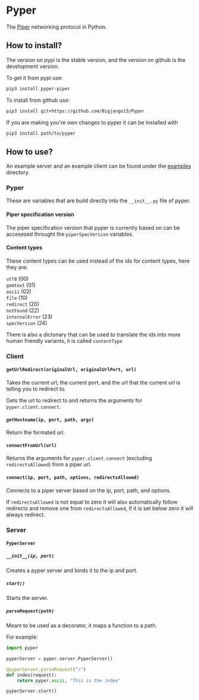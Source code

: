 # Pyper
The [Piper](https://github.com/Luminoso-256/piper) networking protocol in Python.

## How to install?

The version on pypi is the stable version, and the version on github is the development version.

To get it from pypi use:
```bash
pip3 install pyper-piper
```

To install from github use:
```bash
pip3 install git+https://github.com/Bigjango13/Pyper
```

If you are making you're own changes to pyper it can be installed with 
```bash
pip3 install path/to/pyper
```

## How to use?

An example server and an example client can be found under the [examples](https://github.com/Bigjango13/Pyper/tree/main/examples) directory.

### Pyper

These are variables that are build directly into the `__init__.py` file of pyper.

#### Piper specification version

The piper specification version that pyper is currently based on can be accesesed throught the `piperSpecVersion` variables.

#### Content types
These content types can be used instead of the ids for content types, here they are:

`utf8` (00)<br>
`gemtext` (01)<br>
`ascii` (02)<br>
`file` (10)<br>
`redirect` (20)<br>
`notFound` (22)<br>
`internalError` (23)<br>
`specVersion` (24)<br>

There is also a dictonary that can be used to translate the ids into more human friendly variants, it is called `contentType`

### Client

#### `getUrlRedirect(originalUrl, originalUrlPort, url)`

Takes the current url, the current port, and the url that the current url is telling you to redirect to.

Gets the url to redirect to and returns the arguments for `pyper.client.connect`.

#### `getHostname(ip, port, path, args)`

Return the formated url.

#### `connectFromUrl(url)`

Returns the arguments for `pyper.client.connect` (excluding `redirectsAllowed`) from a piper url. 

#### `connect(ip, port, path, options, redirectsAllowed)`

Connects to a piper server based on the ip, port, path, and options.

If `redirectsAllowed` is not equal to zero it will also automatically follow redirects and remove one from `redirectsAllowed`, if it is set below zero it will always redirect.

### Server

#### `PyperServer`

##### `__init__(ip, port)`

Creates a pyper server and binds it to the ip and port.

##### `start()`

Starts the server.

##### `parseRequest(path)`

Meant to be used as a decorator, it maps a function to a path.

For example:

```py
import pyper

pyperServer = pyper.server.PyperServer()

@pyperServer.parseRequest("/")
def index(request):
    return pyper.ascii, "This is the index"

pyperServer.start()
```

